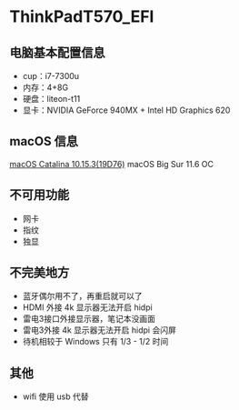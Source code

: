 # ThinkPadT570_EFI

## 电脑基本配置信息
- cup：i7-7300u
- 内存：4+8G
- 硬盘：liteon-t11
- 显卡：NVIDIA GeForce 940MX + Intel HD Graphics 620

## macOS 信息
[macOS Catalina 10.15.3(19D76)](https://github.com/zxr615/ThinkPadT570_EFI)
macOS Big Sur 11.6 OC

## 不可用功能
- 网卡
- 指纹
- 独显

## 不完美地方
- 蓝牙偶尔用不了，再重启就可以了
- HDMI 外接 4k 显示器无法开启 hidpi
- 雷电3接口外接显示器，笔记本没画面
- 雷电3外接 4k 显示器无法开启 hidpi 会闪屏
- 待机相较于 Windows 只有 1/3 - 1/2 时间

## 其他
- wifi 使用 usb 代替
